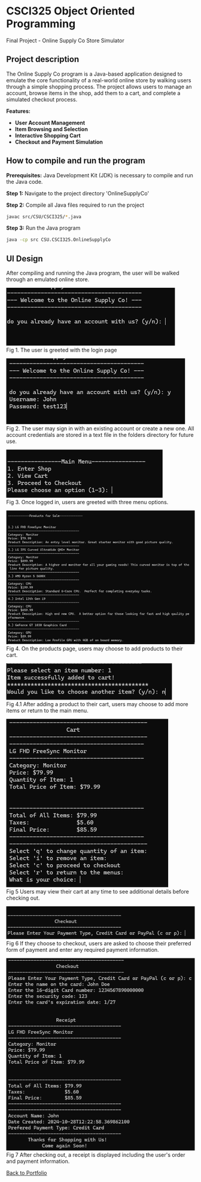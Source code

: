 # CSCI325 Object Oriented Programming
Final Project - Online Supply Co Store Simulator

## Project description

The Online Supply Co program is a Java-based application designed to emulate the core functionality of a real-world online store by walking users through a simple shopping process.  The project allows users to manage an account, browse items in the shop, add them to a cart, and complete a simulated checkout process.  

**Features:**
-    **User Account Management**
-    **Item Browsing and Selection**
-    **Interactive Shopping Cart**
-    **Checkout and Payment Simulation**

## How to compile and run the program

**Prerequisites:** Java Development Kit (JDK) is necessary to compile and run the Java code.

**Step 1:** Navigate to the project directory 'OnlineSupplyCo' 

**Step 2:** Compile all Java files required to run the project
```bash
javac src/CSU/CSCI325/*.java
```

**Step 3:** Run the Java program
```bash
java -cp src CSU.CSCI325.OnlineSupplyCo
```


## UI Design

After compiling and running the Java program, the user will be walked through an emulated online store.

![screenshot](images/project2/WelcomePage.png)  
Fig 1. The user is greeted with the login page

![screenshot](images/project2/Credentials.png)  
Fig 2. The user may sign in with an existing account or create a new one.  All account credentials are stored in a text file in the folders directory for future use.

![screenshot](images/project2/MainMenu.png)  
Fig 3. Once logged in, users are greeted with three menu options.

![screenshot](images/project2/Products.png)  
Fig 4. On the products page, users may choose to add products to their cart.

![screenshot](images/project2/products2.png)  
Fig 4.1 After adding a product to their cart, users may choose to add more items or return to the main menu.

![screenshot](images/project2/Cart.png)  
Fig 5 Users may view their cart at any time to see additional details before checking out.

![screenshot](images/project2/Checkout1.png)  
Fig 6 If they choose to checkout, users are asked to choose their preferred form of payment and enter any required payment information.

![screenshot](images/project2/Receipt.png)  
Fig 7 After checking out, a receipt is displayed including the user's order and payment information.





[Back to Portfolio](./)
